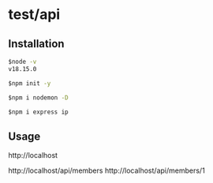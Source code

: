 # test/api

## Installation

```cmd
$node -v
v18.15.0
```

```cmd
$npm init -y
```

```cmd
$npm i nodemon -D
```

```cmd
$npm i express ip
```

## Usage

http://localhost

http://localhost/api/members
http://localhost/api/members/1
